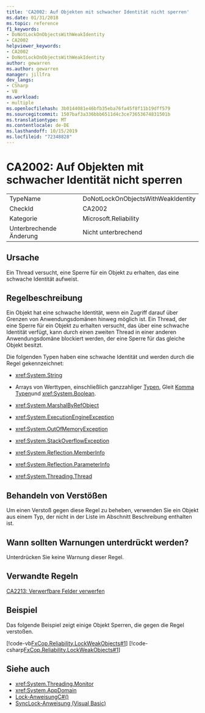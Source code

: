 ```yaml
---
title: 'CA2002: Auf Objekten mit schwacher Identität nicht sperren'
ms.date: 01/31/2018
ms.topic: reference
f1_keywords:
- DoNotLockOnObjectsWithWeakIdentity
- CA2002
helpviewer_keywords:
- CA2002
- DoNotLockOnObjectsWithWeakIdentity
author: gewarren
ms.author: gewarren
manager: jillfra
dev_langs:
- CSharp
- VB
ms.workload:
- multiple
ms.openlocfilehash: 3b0144081e46bfb35eba76fa45f8f11b19dff579
ms.sourcegitcommit: 1507baf3a336bbb6511d4c3ce73653674831501b
ms.translationtype: MT
ms.contentlocale: de-DE
ms.lasthandoff: 10/15/2019
ms.locfileid: "72348828"
---
```

# <a name="ca2002-do-not-lock-on-objects-with-weak-identity"></a>CA2002: Auf Objekten mit schwacher Identität nicht sperren

|||
|-|-|
|TypeName|DoNotLockOnObjectsWithWeakIdentity|
|CheckId|CA2002|
|Kategorie|Microsoft.Reliability|
|Unterbrechende Änderung|Nicht unterbrechend|

## <a name="cause"></a>Ursache

Ein Thread versucht, eine Sperre für ein Objekt zu erhalten, das eine schwache Identität aufweist.

## <a name="rule-description"></a>Regelbeschreibung

Ein Objekt hat eine schwache Identität, wenn ein Zugriff darauf über Grenzen von Anwendungsdomänen hinweg möglich ist. Ein Thread, der eine Sperre für ein Objekt zu erhalten versucht, das über eine schwache Identität verfügt, kann durch einen zweiten Thread in einer anderen Anwendungsdomäne blockiert werden, der eine Sperre für das gleiche Objekt besitzt.

Die folgenden Typen haben eine schwache Identität und werden durch die Regel gekennzeichnet:

- <xref:System.String>

- Arrays von Werttypen, einschließlich ganzzahliger [Typen](/dotnet/csharp/language-reference/keywords/integral-types-table), Gleit [Komma Typen](/dotnet/csharp/language-reference/keywords/floating-point-types-table)und <xref:System.Boolean>.

- <xref:System.MarshalByRefObject>

- <xref:System.ExecutionEngineException>

- <xref:System.OutOfMemoryException>

- <xref:System.StackOverflowException>

- <xref:System.Reflection.MemberInfo>

- <xref:System.Reflection.ParameterInfo>

- <xref:System.Threading.Thread>

## <a name="how-to-fix-violations"></a>Behandeln von Verstößen

Um einen Verstoß gegen diese Regel zu beheben, verwenden Sie ein Objekt aus einem Typ, der nicht in der Liste im Abschnitt Beschreibung enthalten ist.

## <a name="when-to-suppress-warnings"></a>Wann sollten Warnungen unterdrückt werden?

Unterdrücken Sie keine Warnung dieser Regel.

## <a name="related-rules"></a>Verwandte Regeln

[CA2213: Verwerfbare Felder verwerfen](../code-quality/ca2213.md)

## <a name="example"></a>Beispiel

Das folgende Beispiel zeigt einige Objekt Sperren, die gegen die Regel verstoßen.

[!code-vb[FxCop.Reliability.LockWeakObjects#1](../code-quality/codesnippet/VisualBasic/ca2002-do-not-lock-on-objects-with-weak-identity_1.vb)]
[!code-csharp[FxCop.Reliability.LockWeakObjects#1](../code-quality/codesnippet/CSharp/ca2002-do-not-lock-on-objects-with-weak-identity_1.cs)]

## <a name="see-also"></a>Siehe auch

- <xref:System.Threading.Monitor>
- <xref:System.AppDomain>
- [Lock-AnweisungC#()](/dotnet/csharp/language-reference/keywords/lock-statement)
- [SyncLock-Anweisung (Visual Basic)](/dotnet/visual-basic/language-reference/statements/synclock-statement)